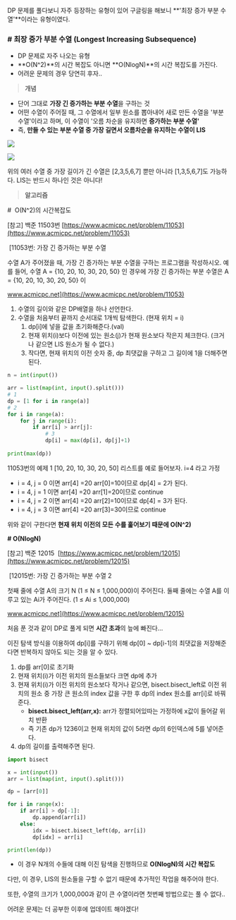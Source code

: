 
DP 문제를 풀다보니 자주 등장하는 유형이 있어 구글링을 해보니 **'최장 증가 부분 수열'**이라는 유형이였다.

### # 최장 증가 부분 수열 (Longest Increasing Subsequence)

-   DP 문제로 자주 나오는 유형
-   **O(N^2)**의 시간 복잡도 아니면 **O(NlogN)**의 시간 복잡도를 가진다.
-   어려운 문제의 경우 당연히 후자..

> **개념**

-   단어 그대로 **가장 긴 증가하는 부분 수열**을 구하는 것
-   어떤 수열이 주어질 때, 그 수열에서 일부 원소를 뽑아내어 새로 만든 수열을 '부분 수열'이라고 하며, 이 수열이 '오름 차순을 유지하면 **증가하는 부분 수열'**
-   즉, **만들 수 있는 부분 수열 중 가장 길면서 오름차순을 유지하는 수열이 LIS**

![](https://k.kakaocdn.net/dn/b4l6MX/btrLwzJ8vTq/zmpNfy4gfKv2IEhAdZOSR1/img.png)

![](https://k.kakaocdn.net/dn/bJy02F/btrLyYbCppT/ZJuf7kg8vUKswUfbYWhio0/img.png)

위의 여러 수열 중 가장 길이가 긴 수열은 [2,3,5,6,7] 뿐만 아니라 [1,3,5,6,7]도 가능하다. LIS는 반드시 하나인 것은 아니다!

> **알고리즘**

#  O(N^2)의 시간복잡도

[참고] 백준 11503번 [https://www.acmicpc.net/problem/11053](https://www.acmicpc.net/problem/11053)

 [11053번: 가장 긴 증가하는 부분 수열

수열 A가 주어졌을 때, 가장 긴 증가하는 부분 수열을 구하는 프로그램을 작성하시오. 예를 들어, 수열 A = {10, 20, 10, 30, 20, 50} 인 경우에 가장 긴 증가하는 부분 수열은 A = {10, 20, 10, 30, 20, 50} 이

www.acmicpc.net](https://www.acmicpc.net/problem/11053)

1.  수열의 길이와 같은 DP배열을 하나 선언한다.
2.  수열을 처음부터 끝까지 순서대로 1개씩 탐색한다. (현재 위치 = i)
    1.  dp[i]에 넣을 값을 초기화해준다.(val)
    2.  현재 위치(i)보다 이전에 있는 원소(j)가 현재 원소보다 작은지 체크한다. (크거나 같으면 LIS 원소가 될 수 없다.)
    3.  작다면, 현재 위치의 이전 숫자 중, dp 최댓값을 구하고 그 길이에 1을 더해주면된다.

```PYTHON
n = int(input())

arr = list(map(int, input().split()))
# 1
dp = [1 for i in range(a)]
# 2
for i in range(a):
	for j in range(i):
    	if arr[i] > arr[j]:
        	# 3
            dp[i] = max(dp[i], dp[j]+1)
            
print(max(dp))
```

11053번의 예제 1 [10, 20, 10, 30, 20, 50] 리스트를 예로 들어보자. i=4 라고 가정

-   i = 4, j = 0 이면 arr[4] =20 arr[0]=10이므로 dp[4] = 2가 된다.
-   i = 4, j = 1 이면 arr[4] =20 arr[1]=20이므로 continue
-   i = 4, j = 2 이면 arr[4] =20 arr[2]=10이므로 dp[4] = 3가 된다.
-   i = 4, j = 3 이면 arr[4] =20 arr[3]=30이므로 continue

위와 같이 구한다면 **현재 위치 이전의 모든 수를 훑어보기 때문에 O(N^2)**

**# O(NlogN)**

[참고] 백준 12015  [https://www.acmicpc.net/problem/12015](https://www.acmicpc.net/problem/12015)


 [12015번: 가장 긴 증가하는 부분 수열 2

첫째 줄에 수열 A의 크기 N (1 ≤ N ≤ 1,000,000)이 주어진다. 둘째 줄에는 수열 A를 이루고 있는 Ai가 주어진다. (1 ≤ Ai ≤ 1,000,000)

www.acmicpc.net](https://www.acmicpc.net/problem/12015)

처음 푼 것과 같이 DP로 풀게 되면 **시간 초과**의 늪에 빠진다...

이진 탐색 방식을 이용하여 dp[i]를 구하기 위해 dp[0] ~ dp[i-1]의 최댓값을 저장해준다면 반복하지 않아도 되는 것을 알 수 있다.

1.  dp를 arr[0]로 초기화
2.  현재 위치(i)가 이전 위치의 원소들보다 크면 dp에 추가
3.  현재 위치(i)가 이전 위치의 원소보다 작거나 같으면, bisect.bisect_left로 이전 위치의 원소 중 가장 큰 원소의 index 값을 구한 후 dp의 index 원소를 arr[i]로 바꿔준다.
    -   **bisect.bisect_left(arr,x):** arr가 정렬되어있따는 가정하에 x값이 들어갈 위치 반환
    -   즉 기존 dp가 1236이고 현재 위치의 값이 5라면 dp의 6인덱스에 5를 넣어준다.
4.  dp의 길이를 출력해주면 된다.

```PYTHON
import bisect

x = int(input())
arr = list(map(int, input().split()))

dp = [arr[0]]

for i in range(x):
    if arr[i] > dp[-1]:
        dp.append(arr[i])
    else:
        idx = bisect.bisect_left(dp, arr[i])
        dp[idx] = arr[i]

print(len(dp))
```

-   이 경우 N개의 수들에 대해 이진 탐색을 진행하므로 **O(NlogN)의 시간 복잡도**

다만, 이 경우, LIS의 원소들을 구할 수 없기 때문에 추가적인 작업을 해주어야 한다.

또한, 수열의 크기가 1,000,000과 같이 큰 수열이라면 첫번째 방법으로는 풀 수 없다.. 

어려운 문제는 더 공부한 이후에 업데이트 해야겠다!